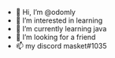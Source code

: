 - 👋 Hi, I’m @odomly
- 👀 I’m interested in learning
- 🌱 I’m currently learning java
- 💞️ I’m looking for a friend
- 📫 my discord masket#1035

<!---
odomly/odomly is a ✨ special ✨ repository because its `README.md` (this file) appears on your GitHub profile.
You can click the Preview link to take a look at your changes.
--->
